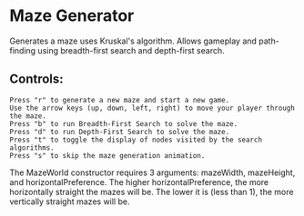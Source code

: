 # Maze Generator
Generates a maze uses Kruskal's algorithm. Allows gameplay and path-finding using breadth-first search and depth-first search.

## Controls:
    Press "r" to generate a new maze and start a new game.
    Use the arrow keys (up, down, left, right) to move your player through the maze.
    Press "b" to run Breadth-First Search to solve the maze.
    Press "d" to run Depth-First Search to solve the maze.
    Press "t" to toggle the display of nodes visited by the search algorithms.
    Press "s" to skip the maze generation animation.

The MazeWorld constructor requires 3 arguments: mazeWidth, mazeHeight, and horizontalPreference.
The higher horizontalPreference, the more horizontally straight the mazes will be. The lower it is (less than 1), the more vertically straight mazes will be.

